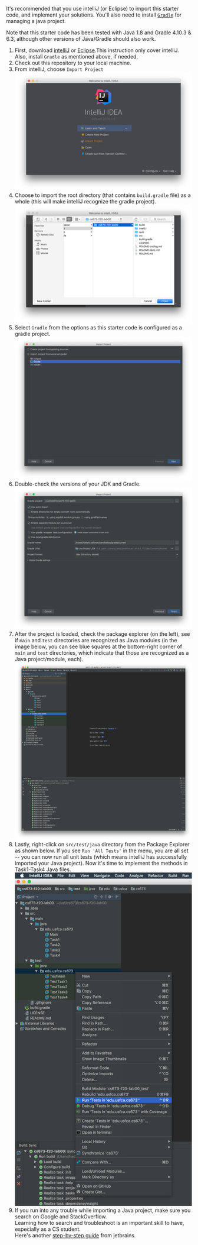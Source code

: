 It's recommended that you use intelliJ (or Eclipse) to import this starter code, and implement your solutions.
You'll also need to install [`Gradle`](https://gradle.org/) for managing a java project.

Note that this starter code has been tested with Java 1.8 and Gradle 4.10.3 & 6.3, although other versions of Java/Gradle should also work.

1. First, download [intelliJ](https://www.jetbrains.com/idea/download/) or [Eclipse](https://www.eclipse.org/downloads/).This instruction only cover intelliJ. Also, install `Gradle` as mentioned above, if needed.
2. Check out this repository to your local machine.
3. From intelliJ, choose `Import Project`
![01-import.png](01-import.png)
4. Choose to import the root directory (that contains `build.gradle` file) as a whole (this will make intelliJ recognize the gradle project).
![02-import-java-root.png](02-import-java-root.png)
5. Select `Gradle` from the options as this starter code is configured as a gradle project.
![03-gradle.png](03-gradle.png)
6. Double-check the versions of your JDK and Gradle.
![04-check-library.png](04-check-library.png)
7. After the project is loaded, check the package explorer (on the left), see if `main` and `test` directories are recognized as Java modules (in the image below, you can see blue squares at the bottom-right corner of `main` and `test` directories, which indicate that those are recognized as a Java project/module, each).
![05-visit-test-root.png](05-visit-test-root.png)
8. Lastly, right-click on `src/test/java` directory from the Package Explorer as shown below.
If you see `Run 'All Tests'` in the menu, you are all set -- you can now run all unit tests (which means intelliJ has successfully imported your Java project). Now it's time to implement the methods in Task1-Task4 Java files. 
![06-run-all-tests.png](06-run-all-tests.png)
9. If you run into any trouble while importing a Java project, make sure you search on Google and StackOverflow.  
Learning how to search and troubleshoot is an important skill to have, especially as a CS student.  
Here's another [step-by-step guide](https://www.jetbrains.com/help/idea/work-with-gradle-projects.html) from jetbrains.
